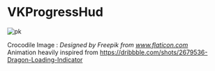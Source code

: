 # VKProgressHud

![pk](https://user-images.githubusercontent.com/21070922/36742945-07ac7a8a-1c0f-11e8-8323-fe80ad4e2295.gif)

Crocodile Image : *Designed by Freepik from www.flaticon.com* <br />
Animation heavily inspired from https://dribbble.com/shots/2679536-Dragon-Loading-Indicator
